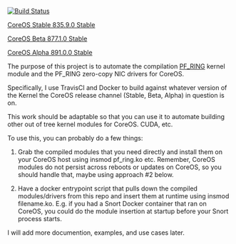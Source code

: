 [![Build Status](https://travis-ci.org/waltermeyer/pfring-coreos.svg)](https://travis-ci.org/waltermeyer/pfring-coreos)


[CoreOS Stable 835.9.0 Stable](https://github.com/waltermeyer/pfring-coreos/tree/835.9.0/builds)

[CoreOS Beta 877.1.0 Stable](https://github.com/waltermeyer/pfring-coreos/tree/877.1.0/builds)

[CoreOS Alpha 891.0.0 Stable](https://github.com/waltermeyer/pfring-coreos/tree/891.0.0/builds)

The purpose of this project is to automate the compilation [PF_RING](http://www.ntop.org/products/packet-capture/pf_ring/pf_ring-zc-zero-copy/) kernel module and the PF_RING zero-copy NIC drivers for CoreOS.

Specifically, I use TravisCI and Docker to build against whatever version of the Kernel the CoreOS release channel (Stable, Beta, Alpha) in question is on.

This work should be adaptable so that you can use it to automate building other out of tree kernel modules for CoreOS. CUDA, etc.

To use this, you can probably do a few things:

1. Grab the compiled modules that you need directly and install them on your CoreOS host using insmod pf_ring.ko etc. Remember, CoreOS modules do not persist across reboots or updates on CoreOS, so you should handle that, maybe using approach #2 below.

2. Have a docker entrypoint script that pulls down the compiled modules/drivers from this repo and insert them at runtime using insmod filename.ko. E.g. if you had a Snort Docker container that ran on CoreOS, you could do the module insertion at startup before your Snort process starts.

I will add more documention, examples, and use cases later.
